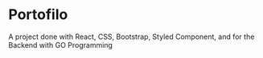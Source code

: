 # Portofilo
A project done with React, CSS, Bootstrap, Styled Component, and for the Backend with GO Programming 
